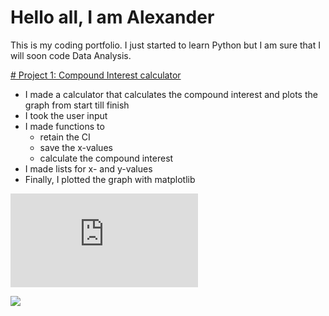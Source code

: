 # Hello all, I am Alexander 

This is my coding portfolio. I just started to learn Python but I am sure that I will soon code Data Analysis.

[# Project 1: Compound Interest calculator](https://github.com/CrazyShaddy/Compound_Interest_Calculator)
* I made a calculator that calculates the compound interest and plots the graph from start till finish
* I took the user input
* I made functions to 
  * retain the CI
  * save the x-values
  * calculate the compound interest
* I made lists for x- and y-values
* Finally, I plotted the graph with matplotlib

![](https://github.com/CrazyShaddy/Compound_Interest_Calculator/blob/master/Compound_interest_github.py)

![](https://github.com/CrazyShaddy/Compound_Interest_Calculator/blob/master/Output_console.png)



